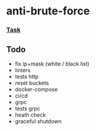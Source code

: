 # anti-brute-force

### [Task](task.md)

## Todo
* fix ip+mask (white / black list)
* linters
* tests http
* reset buckets
* docker-compose
* ci/cd
* grpc
* tests grpc
* heath check
* graceful shutdown